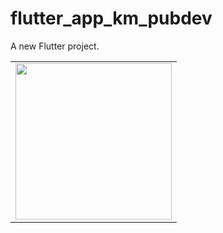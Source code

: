 # flutter_app_km_pubdev

A new Flutter project.

<table>
  <tr>
    <td>
      <img src="https://user-images.githubusercontent.com/89621815/140464199-99264231-4b5d-48b5-9f0b-b77b373d38fa.png" width="250">
    </td>
  </tr>
</table>
